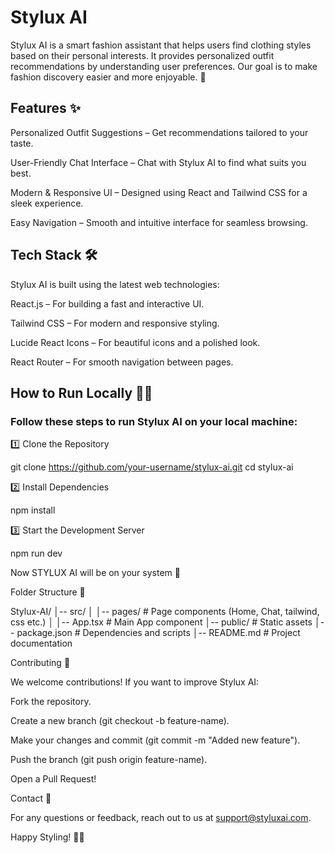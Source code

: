 # Stylux AI

Stylux AI is a smart fashion assistant that helps users find clothing styles based on their personal interests. It provides personalized outfit recommendations by understanding user preferences. Our goal is to make fashion discovery easier and more enjoyable. 💜

## Features ✨

Personalized Outfit Suggestions – Get recommendations tailored to your taste.

User-Friendly Chat Interface – Chat with Stylux AI to find what suits you best.

Modern & Responsive UI – Designed using React and Tailwind CSS for a sleek experience.

Easy Navigation – Smooth and intuitive interface for seamless browsing.

## Tech Stack 🛠️

Stylux AI is built using the latest web technologies:

React.js – For building a fast and interactive UI.

Tailwind CSS – For modern and responsive styling.

Lucide React Icons – For beautiful icons and a polished look.

React Router – For smooth navigation between pages.

## How to Run Locally 🏃‍♂️

### Follow these steps to run Stylux AI on your local machine:

1️⃣ Clone the Repository

git clone https://github.com/your-username/stylux-ai.git
cd stylux-ai

2️⃣ Install Dependencies

npm install

3️⃣ Start the Development Server

npm run dev

Now STYLUX AI will be on your system 🎉

Folder Structure 📁

Stylux-AI/
│-- src/
│   │-- pages/            # Page components (Home, Chat, tailwind, css etc.)
│   │-- App.tsx           # Main App component
│-- public/               # Static assets
│-- package.json          # Dependencies and scripts
│-- README.md             # Project documentation

Contributing 🤝

We welcome contributions! If you want to improve Stylux AI:

Fork the repository.

Create a new branch (git checkout -b feature-name).

Make your changes and commit (git commit -m "Added new feature").

Push the branch (git push origin feature-name).

Open a Pull Request!

Contact 📩

For any questions or feedback, reach out to us at support@styluxai.com.

Happy Styling! 💃🕺

